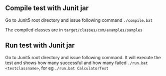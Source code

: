 ## Compile test with Junit jar
Go to Junit5 root directory and issue following command
 `./compile.bat`

The compiled classes are in `target/classes/com/examples/samples`

## Run test with Junit jar

Go to Junit5 root directory and issue following command. It will execute the test and shows how many successful and how many failed
`./run.bat <testclassname>`, for eg `./run.bat CalculatorTest`